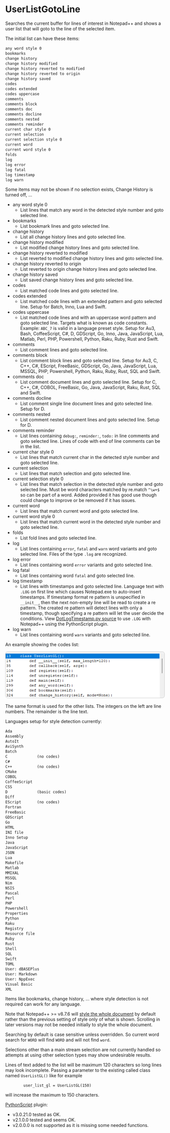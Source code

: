 # UserListGotoLine

Searches the current buffer for lines of interest in Notepad++ and shows a user list that will goto to the line of the selected item.

The initial list can have these items:

```
any word style 0
bookmarks
change history
change history modified
change history reverted to modified
change history reverted to origin
change history saved
codes
codes extended
codes uppercase
comments
comments block
comments doc
comments docline
comments nested
comments reminder
current char style 0
current selection
current selection style 0
current word
current word style 0
folds
log
log error
log fatal
log timestamp
log warn
```

Some items may not be shown if no selection exists, Change History is turned off, ...

 * any word style 0
   * List lines that match any word in the detected style number and goto selected line. 
 * bookmarks
   * List bookmark lines and goto selected line.
 * change history
   * List all change history lines and goto selected line.
 * change history modified
   * List modified change history lines and goto selected line.
 * change history reverted to modified
   * List reverted to modified change history lines and goto selected line.
 * change history reverted to origin
   * List reverted to origin change history lines and goto selected line.
 * change history saved
   * List saved change history lines and goto selected line.
 * codes
   * List matched code lines and goto selected line.
 * codes extended
   * List matched code lines with an extended pattern and goto selected line.
     Setup for Batch, Inno, Lua and Swift.
 * codes uppercase
   * List matched code lines and with an uppercase word pattern and goto selected line.
     Targets what is known as code constants.
     Example: `ABC_7` is valid in a language preset style.
     Setup for Au3, Bash, CoffeeScript, C#, D, GDScript, Go, Inno, Java, JavaScript, Lua, Matlab, Perl, PHP, Powershell, Python, Raku, Ruby, Rust and Swift.
 * comments
   * List comment lines and goto selected line.
 * comments block
   * List comment block lines and goto selected line.
     Setup for Au3, C, C++, C#, EScript, FreeBasic, GDScript, Go, Java, JavaScript, Lua, MSSQL, PHP, Powershell, Python, Raku, Ruby, Rust, SQL and Swift.
 * comments doc
   * List comment document lines and goto selected line.
     Setup for C, C++, C#, COBOL, FreeBasic, Go, Java, JavaScript, Raku, Rust, SQL and Swift.
 * comments docline
   * List comment single line document lines and goto selected line.
     Setup for D.
 * comments nested
   * List comment nested document lines and goto selected line.
     Setup for D.
 * comments reminder
   * List lines containing `debug:`, `reminder:`, `todo:` in line comments and goto selected line.
     Lines of code with end of line comments can be in the list.
 * current char style 0
   * List lines that match current char in the detected style number and goto selected line.
 * current selection
   * List lines that match selection and goto selected line.
 * current selection style 0
   * List lines that match selection in the detected style number and goto selected line.
     Must be word characters matched by re.match `^\w+$` so can be part of a word.
     Added provided it has good use though could change to improve or be removed if it has issues.
 * current word
   * List lines that match current word and goto selected line.
 * current word style 0
   * List lines that match current word in the detected style number and goto selected line.
 * folds
   * List fold lines and goto selected line.
 * log
   * List lines containing `error`, `fatal` and `warn` word variants and goto selected line.
     Files of the type `.log` are recognized.
 * log error
   * List lines containing word `error` variants and goto selected line.
 * log fatal
   * List lines containing word `fatal` and goto selected line.
 * log timestamp
   * List lines with timestamps and goto selected line.
     Language text with `.LOG` on first line which causes Notepad.exe to auto-insert timestamps.
     If timestamp format re pattern is unspecified in `__init__`, then the next non-empty line will be read to create a re pattern.
     The created re pattern will detect lines with only a timestamp, though specifying a re pattern will let the user decide the conditions.
     View [DotLogTimestamp.py source] to use `.LOG` with Notepad++ using the PythonScript plugin.
 * log warn
   * List lines containing word `warn` variants and goto selected line.

An example showing the codes list:

![](list.png)

The same format is used for the other lists. The integers on the left are line numbers. The remainder is the line text.

Languages setup for style detection currently:

```
Ada
Assembly
AutoIt
AviSynth
Batch
C             (no codes)
C#
C++           (no codes)
CMake
COBOL
CoffeeScript
CSS
D             (basic codes)
Diff
EScript       (no codes)
Fortran
FreeBasic
GDScript
Go
HTML
INI file
Inno Setup
Java
JavaScript
JSON
Lua
Makefile
Matlab
MMIXAL
MSSQL
Nim
NSIS
Pascal
Perl
PHP
Powershell
Properties
Python
Raku
Registry
Resource file
Ruby
Rust
Shell
SQL
Swift
TOML
User: dBASEPlus
User: Markdown
User: NppExec
Visual Basic
XML
```

Items like bookmarks, change history, ... where style detection is not required can work for any language.

Note that Notepad++ >= v8.7.6 will [style the whole document] by default rather than the previous setting of style only of what is shown. Scrolling in later versions may not be needed initially to style the whole document.

Searching by default is case sensitive unless overridden. So current word search for `WORD` will find `WORD` and will not find `word`.

Selections other than a main stream selection are not currently handled so attempts at using other selection types may show undesirable results.

Lines of text added to the list will be maximum 120 characters so long lines may look incomplete. Passing a parameter to the existing called class named `UserListGL()` like for example

```
        user_list_gl = UserListGL(150)
```

will increase the maximum to 150 characters.

[PythonScript] plugin:

 * v3.0.21.0 tested as OK.
 * v2.1.0.0 tested and seems OK.
 * v2.0.0.0 is not supported as it is missing some needed functions.

 [DotLogTimestamp.py source]: https://community.notepad-plus-plus.org/post/87539
 [PythonScript]: https://github.com/bruderstein/PythonScript
 [style the whole document]: https://github.com/notepad-plus-plus/notepad-plus-plus/blob/8042e50b1979cf958c8a2fbd46e06f819ab30fb2/PowerEditor/src/ScintillaComponent/ScintillaEditView.cpp#L234
